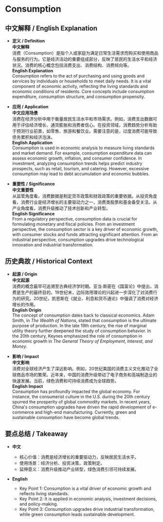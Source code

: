# Consumption

## 中文解释 / English Explanation

* **定义 / Definition**  
  **中文解释**  
  消费（Consumption）是指个人或家庭为满足日常生活需求而购买和使用商品与服务的行为。它是经济活动的重要组成部分，反映了居民的生活水平和经济状况。消费的核心概念包括消费支出、消费结构、消费倾向等。  
  **English Explanation**  
  Consumption refers to the act of purchasing and using goods and services by individuals or households to meet daily needs. It is a vital component of economic activity, reflecting the living standards and economic conditions of residents. Core concepts include consumption expenditure, consumption structure, and consumption propensity.

* **应用 / Application**  
  **中文应用场景**  
  消费在经济分析中用于衡量居民生活水平和市场需求。例如，消费支出数据可用于评估经济增长、通货膨胀和消费者信心。在投资领域，消费趋势分析有助于预测行业前景，如零售、旅游和餐饮业。需要注意的是，过度消费可能导致债务累积和经济泡沫。  
  **English Application**  
  Consumption is used in economic analysis to measure living standards and market demand. For example, consumption expenditure data can assess economic growth, inflation, and consumer confidence. In investment, analyzing consumption trends helps predict industry prospects, such as retail, tourism, and catering. However, excessive consumption may lead to debt accumulation and economic bubbles.

* **重要性 / Significance**  
  **中文重要性**  
  从监管角度看，消费数据是制定货币政策和财政政策的重要依据。从投资角度看，消费行业是经济增长的主要驱动力之一，消费类股票和基金备受关注。从产业角度看，消费升级推动了技术创新和产业转型。  
  **English Significance**  
  From a regulatory perspective, consumption data is crucial for formulating monetary and fiscal policies. From an investment perspective, the consumption sector is a key driver of economic growth, with consumer stocks and funds attracting significant attention. From an industrial perspective, consumption upgrades drive technological innovation and industrial transformation.

## 历史典故 / Historical Context

* **起源 / Origin**  
  **中文起源**  
  消费的概念最早可追溯至古典经济学时期。亚当·斯密在《国富论》中提出，消费是生产的最终目的。19世纪末，边际效用理论的兴起进一步深化了对消费行为的研究。20世纪，凯恩斯在《就业、利息和货币通论》中强调了消费对经济增长的作用。  
  **English Origin**  
  The concept of consumption dates back to classical economics. Adam Smith, in *The Wealth of Nations*, stated that consumption is the ultimate purpose of production. In the late 19th century, the rise of marginal utility theory further deepened the study of consumption behavior. In the 20th century, Keynes emphasized the role of consumption in economic growth in *The General Theory of Employment, Interest, and Money*.

* **影响 / Impact**  
  **中文影响**  
  消费对全球经济产生了深远影响。例如，20世纪美国的消费主义文化推动了全球商品市场的繁荣。近年来，中国的消费升级带动了电子商务和高端制造业的快速发展。当前，绿色消费和可持续消费成为全球趋势。  
  **English Impact**  
  Consumption has profoundly impacted the global economy. For instance, the consumerist culture in the U.S. during the 20th century spurred the prosperity of global commodity markets. In recent years, China's consumption upgrades have driven the rapid development of e-commerce and high-end manufacturing. Currently, green and sustainable consumption have become global trends.

## 要点总结 / Takeaway

* **中文**  
  - 核心价值：消费是经济增长的重要驱动力，反映居民生活水平。  
  - 使用场景：经济分析、投资决策、政策制定。  
  - 延伸意义：消费升级推动产业转型，绿色消费引领可持续发展。  

* **English**  
  - Key Point 1: Consumption is a vital driver of economic growth and reflects living standards.  
  - Key Point 2: It is applied in economic analysis, investment decisions, and policy-making.  
  - Key Point 3: Consumption upgrades drive industrial transformation, while green consumption leads sustainable development.